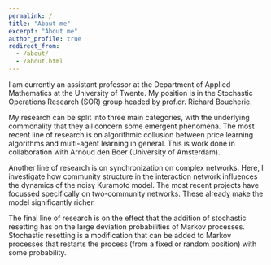 ```yaml
---
permalink: /
title: "About me"
excerpt: "About me"
author_profile: true
redirect_from: 
  - /about/
  - /about.html
---
```


I am currently an assistant professor at the Department of Applied Mathematics at the University of Twente. My position is in the Stochastic Operations Research (SOR) group headed by prof.dr. Richard Boucherie. 

My research can be split into three main categories, with the underlying commonality that they all concern some emergent phenomena. The most recent line of research is on algorithmic collusion between price learning algorithms and multi-agent learning in general. This is work done in collaboration with Arnoud den Boer (University of Amsterdam).

Another line of research is on synchronization on complex networks. Here, I investigate how community structure in the interaction network influences the dynamics of the noisy Kuramoto model. The most recent projects have focussed specifically on two-community networks. These already make the model significantly richer.

The final line of research is on the effect that the addition of stochastic resetting has on the large deviation probabilities of Markov processes. Stochastic resetting is a modification that can be added to Markov processes that restarts the process (from a fixed or random position) with some probability.
